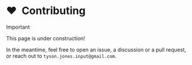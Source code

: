 # ❤️  Contributing

<!--
  How to contribute
  (this comment must be under the title for valid doxygen rendering)
  
  @author Tyson Jones
-->

> [!IMPORTANT]  
> This page is under construction!

<!--- @todo -->

In the meantime, feel free to open an issue, a discussion or a pull request, or reach out to `tyson.jones.input@gmail.com`.
